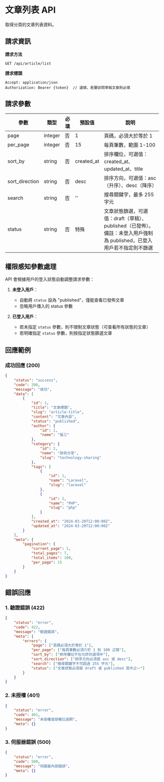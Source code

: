 # 文章列表 API

取得分頁的文章列表資料。

## 請求資訊

**請求方法**
```
GET /api/article/list
```

**請求標頭**
```
Accept: application/json
Authorization: Bearer {token}  // 選填，若要訪問草稿文章則必填
```

## 請求參數

| 參數           | 類型    | 必填  | 預設值      | 說明                                                |
|--------------|---------|-------|------------|------------------------------------------------------|
| page         | integer | 否    | 1          | 頁碼，必須大於等於 1                                    |
| per_page     | integer | 否    | 15         | 每頁筆數，範圍 1-100                                   |
| sort_by      | string  | 否    | created_at | 排序欄位，可選值：created_at、updated_at、title          |
| sort_direction| string  | 否    | desc       | 排序方向，可選值：asc（升序）、desc（降序）                  |
| search       | string  | 否    | ''         | 搜尋關鍵字，最多 255 字元                               |
| status       | string  | 否    | 特殊       | 文章狀態篩選，可選值：draft（草稿）、published（已發佈）。備註：未登入用戶強制為 published，已登入用戶若不指定則不篩選 |

## 權限感知參數處理

API 會根據用戶的登入狀態自動調整請求參數：

1. **未登入用戶**：
   - 自動將 `status` 設為 "published"，僅能查看已發佈文章
   - 忽略用戶傳入的 status 參數

2. **已登入用戶**：
   - 若未指定 `status` 參數，則不限制文章狀態（可查看所有狀態的文章）
   - 若明確指定 `status` 參數，則按指定狀態篩選文章

## 回應範例

### 成功回應 (200)
```json
{
    "status": "success",
    "code": 200,
    "message": "成功",
    "data": [
        {
            "id": 1,
            "title": "文章標題",
            "slug": "article-title",
            "content": "文章內容",
            "status": "published",
            "author": {
                "id": 1,
                "name": "張三"
            },
            "category": {
                "id": 2,
                "name": "技術分享",
                "slug": "technology-sharing"
            },
            "tags": [
                {
                    "id": 1,
                    "name": "Laravel",
                    "slug": "laravel"
                },
                {
                    "id": 2,
                    "name": "PHP",
                    "slug": "php"
                }
            ],
            "created_at": "2024-03-20T12:00:00Z",
            "updated_at": "2024-03-20T12:00:00Z"
        }
    ],
    "meta": {
        "pagination": {
            "current_page": 1,
            "total_pages": 7,
            "total_items": 100,
            "per_page": 15
        }
    }
}
```

## 錯誤回應

### 1. 驗證錯誤 (422)
```json
{
    "status": "error",
    "code": 422,
    "message": "驗證錯誤",
    "meta": {
        "errors": {
            "page": ["頁碼必須大於等於 1"],
            "per_page": ["每頁筆數必須介於 1 到 100 之間"],
            "sort_by": ["排序欄位不在允許的選項中"],
            "sort_direction": ["排序方向必須是 asc 或 desc"],
            "search": ["搜尋關鍵字不可超過 255 字元"],
            "status": ["文章狀態必須是 draft 或 published 其中之一"]
        }
    }
}
```

### 2. 未授權 (401)
```json
{
    "status": "error",
    "code": 401,
    "message": "未授權或授權已過期",
    "meta": {}
}
```

### 3. 伺服器錯誤 (500)
```json
{
    "status": "error",
    "code": 500,
    "message": "伺服器內部錯誤",
    "meta": {}
}
``` 